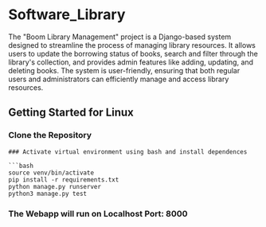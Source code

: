 # Software_Library

The "Boom Library Management" project is a Django-based system designed to streamline the process of managing library resources. It allows users to update the borrowing status of books, search and filter through the library's collection, and provides admin features like adding, updating, and deleting books. The system is user-friendly, ensuring that both regular users and administrators can efficiently manage and access library resources.

## Getting Started for Linux

### Clone the Repository

```
### Activate virtual environment using bash and install dependences

```bash
source venv/bin/activate 
pip install -r requirements.txt 
python manage.py runserver
python3 manage.py test
```

###  The Webapp will run on Localhost Port: 8000